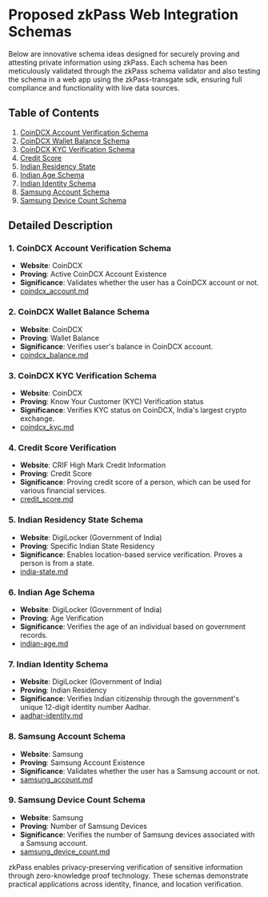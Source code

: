 # Proposed zkPass Web Integration Schemas

Below are innovative schema ideas designed for securely proving and attesting private
information using zkPass. Each schema has been meticulously validated through the
zkPass schema validator and also testing the schema in a web app using the
zkPass-transgate sdk, ensuring full compliance and functionality with live data sources.

## Table of Contents

1. [CoinDCX Account Verification Schema](https://github.com/thrishank/zkPass_schemas/blob/main/coindcx_account.md)
1. [CoinDCX Wallet Balance Schema](https://github.com/thrishank/zkPass_schemas/blob/main/coindcx_balance.md)
1. [CoinDCX KYC Verification Schema](https://github.com/thrishank/zkPass_schemas/blob/main/coindcx_kyc.md)
1. [Credit Score](https://github.com/thrishank/zkPass_schemas/blob/main/credit_score.md)
1. [Indian Residency State](https://github.com/thrishank/zkPass_schemas/blob/main/india-state.md)
1. [Indian Age Schema](https://github.com/thrishank/zkPass_schemas/blob/main/indian-age.md)
1. [Indian Identity Schema](https://github.com/thrishank/zkPass_schemas/blob/main/aadhar-identity.md)
1. [Samsung Account Schema](https://github.com/thrishank/zkPass_schemas/blob/main/samsung_account.md)
1. [Samsung Device Count Schema](https://github.com/thrishank/zkPass_schemas/blob/main/samsung_device_count.md)

## Detailed Description

### 1. CoinDCX Account Verification Schema

- **Website**: CoinDCX
- **Proving**: Active CoinDCX Account Existence
- **Significance**: Validates whether the user has a CoinDCX account or not.
- [coindcx_account.md](https://github.com/thrishank/zkPass_schemas/blob/main/coindcx_account.md)

### 2. CoinDCX Wallet Balance Schema

- **Website**: CoinDCX
- **Proving**: Wallet Balance
- **Significance**: Verifies user's balance in CoinDCX account.
- [coindcx_balance.md](https://github.com/thrishank/zkPass_schemas/blob/main/coindcx_balance.md)

### 3. CoinDCX KYC Verification Schema

- **Website**: CoinDCX
- **Proving**: Know Your Customer (KYC) Verification status
- **Significance**: Verifies KYC status on CoinDCX, India's largest crypto exchange.
- [coindcx_kyc.md](https://github.com/thrishank/zkPass_schemas/blob/main/coindcx_kyc.md)

### 4. Credit Score Verification

- **Website**: CRIF High Mark Credit Information
- **Proving**: Credit Score
- **Significance**: Proving credit score of a person, which can be used for various financial services.
- [credit_score.md](https://github.com/thrishank/zkPass_schemas/blob/main/credit_score.md)

### 5. Indian Residency State Schema

- **Website**: DigiLocker (Government of India)
- **Proving**: Specific Indian State Residency
- **Significance**: Enables location-based service verification. Proves a person is from a state.
- [india-state.md](https://github.com/thrishank/zkPass_schemas/blob/main/india-state.md)

### 6. Indian Age Schema

- **Website**: DigiLocker (Government of India)
- **Proving**: Age Verification
- **Significance**: Verifies the age of an individual based on government records.
- [indian-age.md](https://github.com/thrishank/zkPass_schemas/blob/main/indian-age.md)

### 7. Indian Identity Schema

- **Website**: DigiLocker (Government of India)
- **Proving**: Indian Residency
- **Significance**: Verifies Indian citizenship through the government's unique 12-digit identity number Aadhar.
- [aadhar-identity.md](https://github.com/thrishank/zkPass_schemas/blob/main/aadhar-identity.md)

### 8. Samsung Account Schema

- **Website**: Samsung
- **Proving**: Samsung Account Existence
- **Significance**: Validates whether the user has a Samsung account or not.
- [samsung_account.md](https://github.com/thrishank/zkPass_schemas/blob/main/samsung_account.md)

### 9. Samsung Device Count Schema

- **Website**: Samsung
- **Proving**: Number of Samsung Devices
- **Significance**: Verifies the number of Samsung devices associated with a Samsung account.
- [samsung_device_count.md](https://github.com/thrishank/zkPass_schemas/blob/main/samsung_device_count.md)

zkPass enables privacy-preserving verification of sensitive information through zero-knowledge proof technology. These schemas demonstrate practical applications across identity, finance, and location verification.

